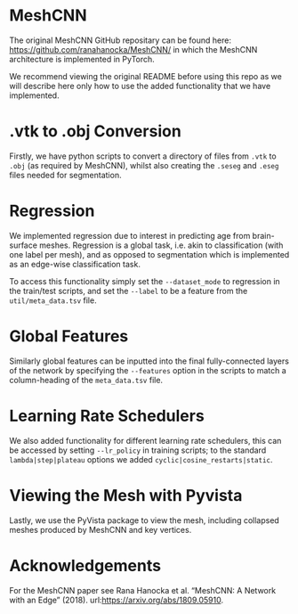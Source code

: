 # MeshCNN
The original MeshCNN GitHub repositary can be found here: https://github.com/ranahanocka/MeshCNN/ in which the MeshCNN architecture is implemented in PyTorch. 

We recommend viewing the original README before using this repo as we will describe here only how to use the added functionality that we have implemented.

# .vtk to .obj Conversion

Firstly, we have python scripts to convert a directory of files from `.vtk` to `.obj` (as required by MeshCNN), whilst also creating the `.seseg` and `.eseg` files needed for segmentation. 

# Regression

We implemented regression due to interest in predicting age from brain-surface meshes. Regression is a global task, i.e. akin to classification (with one label per mesh), and as opposed to segmentation which is implemented as an edge-wise classification task. 

To access this functionality simply set the `--dataset_mode` to regression in the train/test scripts, and set the `--label` to be a feature from the `util/meta_data.tsv` file. 

# Global Features

Similarly global features can be inputted into the final fully-connected layers of the network by specifying the `--features` option in the scripts to match a column-heading of the `meta_data.tsv` file. 

# Learning Rate Schedulers

We also added functionality for different learning rate schedulers, this can be accessed by setting `--lr_policy` in training scripts; to the standard `lambda|step|plateau` options we added `cyclic|cosine_restarts|static`. 


# Viewing the Mesh with Pyvista

Lastly, we use the PyVista package to view the mesh, including collapsed meshes produced by MeshCNN and key vertices. 

# Acknowledgements 

For the MeshCNN paper see  Rana Hanocka et al. “MeshCNN: A Network with an Edge” (2018). url:https://arxiv.org/abs/1809.05910.
